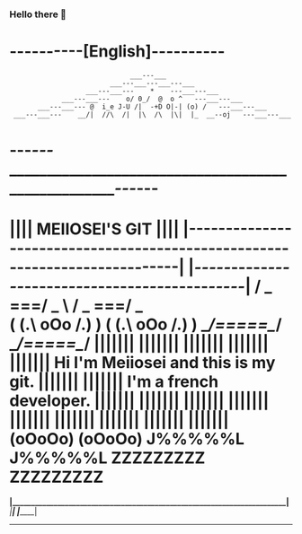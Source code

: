 ### Hello there 👋
# ----------[English]----------

   
                                  ___---___
                             ___---___---___---___
                       ___---___---    *    ---___---___
                 ___---___---    o/ 0_/  @  o ^   ---___---___
           ___---___--- @  i_e J-U /|  -+D O|-| (o) /   ---___---___
     ___---___---    __/|  //\  /|  |\  /\  |\|  |_  __--oj   ---___---___
__---___---_________________________________________________________---___---__
===============================================================================
 ||||                           MEIIOSEI'S GIT                            ||||
 |---------------------------------------------------------------------------|
 |___-----___-----___-----___-----___-----___-----___-----___-----___-----___|
 / _ \===/ _ \                                                   / _ \===/ _ \
( (.\ oOo /.) )                                                 ( (.\ oOo /.) )
 \__/=====\__/                                                   \__/=====\__/
    |||||||                                                         |||||||
    |||||||                                                         |||||||
    |||||||           Hi I'm Meiiosei and this is my git.           |||||||
    |||||||                  I'm a french developer.                |||||||
    |||||||                                                         |||||||
    |||||||                                                         |||||||
    |||||||                                                         |||||||
    |||||||                                                         |||||||
    (oOoOo)                                                         (oOoOo)
    J%%%%%L                                                         J%%%%%L
   ZZZZZZZZZ                                                       ZZZZZZZZZ
  ===========================================================================
__|_________________________________________________________________________|__
_|___________________________________________________________________________|_
|_____________________________________________________________________________|
_______________________________________________________________________________

  
<!--
**Meiiosei/Meiiosei** is a ✨ _special_ ✨ repository because its `README.md` (this file) appears on your GitHub profile.

Here are some ideas to get you started:

- 🔭 I’m currently working on ...
- 🌱 I’m currently learning ...
- 👯 I’m looking to collaborate on ...
- 🤔 I’m looking for help with ...
- 💬 Ask me about ...
- 📫 How to reach me: ...
- 😄 Pronouns: ...
- ⚡ Fun fact: ...
-->
